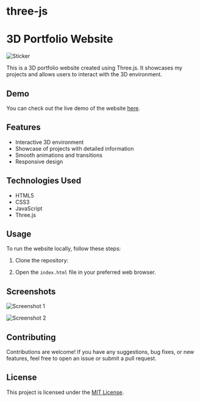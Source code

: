 # three-js

# 3D Portfolio Website

![Sticker](path_to_sticker_image.png)

This is a 3D portfolio website created using Three.js. It showcases my projects and allows users to interact with the 3D environment.

## Demo

You can check out the live demo of the website [here](https://your-demo-link.com).

## Features

- Interactive 3D environment
- Showcase of projects with detailed information
- Smooth animations and transitions
- Responsive design

## Technologies Used

- HTML5
- CSS3
- JavaScript
- Three.js

## Usage

To run the website locally, follow these steps:

1. Clone the repository:




2. Open the `index.html` file in your preferred web browser.

## Screenshots

![Screenshot 1](path_to_screenshot_1.png)

![Screenshot 2](path_to_screenshot_2.png)

## Contributing

Contributions are welcome! If you have any suggestions, bug fixes, or new features, feel free to open an issue or submit a pull request.

## License

This project is licensed under the [MIT License](LICENSE).



